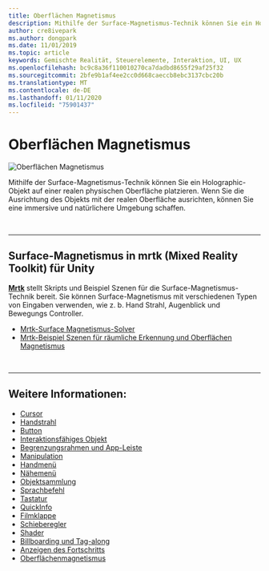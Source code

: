 ```yaml
---
title: Oberflächen Magnetismus
description: Mithilfe der Surface-Magnetismus-Technik können Sie ein Holographic-Objekt auf einer realen physischen Oberfläche platzieren.
author: cre8ivepark
ms.author: dongpark
ms.date: 11/01/2019
ms.topic: article
keywords: Gemischte Realität, Steuerelemente, Interaktion, UI, UX
ms.openlocfilehash: bc9c8a36f110010270ca7dadbd8655f29af25f32
ms.sourcegitcommit: 2bfe9b1af4ee2cc0d668caeccb8ebc3137cbc20b
ms.translationtype: MT
ms.contentlocale: de-DE
ms.lasthandoff: 01/11/2020
ms.locfileid: "75901437"
---
```

# <a name="surface-magnetism"></a>Oberflächen Magnetismus

![Oberflächen Magnetismus](images/UX/MRTK_SurfaceMagnetism.gif)

Mithilfe der Surface-Magnetismus-Technik können Sie ein Holographic-Objekt auf einer realen physischen Oberfläche platzieren. Wenn Sie die Ausrichtung des Objekts mit der realen Oberfläche ausrichten, können Sie eine immersive und natürlichere Umgebung schaffen.

<br>

---

## <a name="surface-magnetism-in-mrtk-mixed-reality-toolkit-for-unity"></a>Surface-Magnetismus in mrtk (Mixed Reality Toolkit) für Unity
**[Mrtk](https://github.com/Microsoft/MixedRealityToolkit-Unity)** stellt Skripts und Beispiel Szenen für die Surface-Magnetismus-Technik bereit. Sie können Surface-Magnetismus mit verschiedenen Typen von Eingaben verwenden, wie z. b. Hand Strahl, Augenblick und Bewegungs Controller.

* [Mrtk-Surface Magnetismus-Solver](https://microsoft.github.io/MixedRealityToolkit-Unity/Documentation/README_Solver.html#surfacemagnetism)
* [Mrtk-Beispiel Szenen für räumliche Erkennung und Oberflächen Magnetismus](https://github.com/microsoft/MixedRealityToolkit-Unity/blob/mrtk_development/Assets/MixedRealityToolkit.Examples/Demos/Solvers/Scenes/SurfaceMagnetismSpatialAwarenessExample.unity)


<br>

---

## <a name="see-also"></a>Weitere Informationen:

* [Cursor](cursors.md)
* [Handstrahl](point-and-commit.md)
* [Button](button.md)
* [Interaktionsfähiges Objekt](interactable-object.md)
* [Begrenzungsrahmen und App-Leiste](app-bar-and-bounding-box.md)
* [Manipulation](direct-manipulation.md)
* [Handmenü](hand-menu.md)
* [Nähemenü](near-menu.md)
* [Objektsammlung](object-collection.md)
* [Sprachbefehl](voice-input.md)
* [Tastatur](keyboard.md)
* [QuickInfo](tooltip.md)
* [Filmklappe](slate.md)
* [Schieberegler](slider.md)
* [Shader](shader.md)
* [Billboarding und Tag-along](billboarding-and-tag-along.md)
* [Anzeigen des Fortschritts](progress.md)
* [Oberflächenmagnetismus](surface-magnetism.md)
